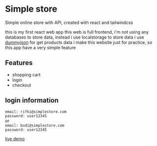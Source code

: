 # Simple store
Simple online store with API, created with react and tailwindcss

this is my first react web app
this web is full frontend, i'm not using any databases to store data, instead i use localstorage to store data
i use [dummyjson](https://dummyjson.com/docs/products) for get products data
i make this website just for practice, so this app have a very simple feature

## Features
- shopping cart
- login
- checkout

## login information
`email: rifki@simplestore.com`<br>
`password: user12345`
<br>or<br>
`email: budi@simplestore.com`<br>
`password: user12345`

[live demo](https://mysimple-store.netlify.app/)


